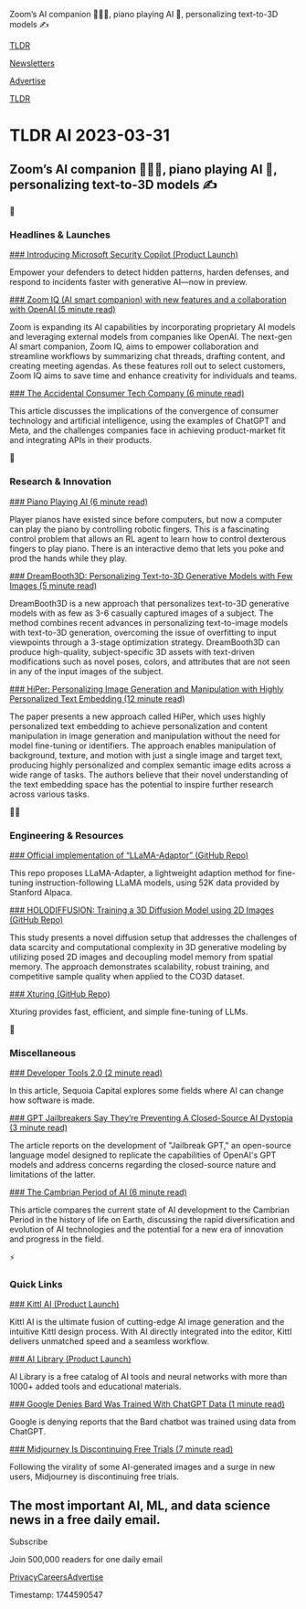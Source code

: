 Zoom’s AI companion 🧑‍🤝‍🧑, piano playing AI 🎹, personalizing text-to-3D models ✍️

[TLDR](/)

[Newsletters](/newsletters)

[Advertise](https://advertise.tldr.tech/)

[TLDR](/)

# TLDR AI 2023-03-31

## Zoom’s AI companion 🧑‍🤝‍🧑, piano playing AI 🎹, personalizing text-to-3D models ✍️

🚀

### Headlines & Launches

[### Introducing Microsoft Security Copilot (Product Launch)](https://www.microsoft.com/en-us/security/business/ai-machine-learning/microsoft-security-copilot?utm_source=tldrai)

Empower your defenders to detect hidden patterns, harden defenses, and respond to incidents faster with generative AI—now in preview.

[### Zoom IQ (AI smart companion) with new features and a collaboration with OpenAI (5 minute read)](https://blog.zoom.us/zoom-iq-smart-companion/?utm_source=tldrai)

Zoom is expanding its AI capabilities by incorporating proprietary AI models and leveraging external models from companies like OpenAI. The next-gen AI smart companion, Zoom IQ, aims to empower collaboration and streamline workflows by summarizing chat threads, drafting content, and creating meeting agendas. As these features roll out to select customers, Zoom IQ aims to save time and enhance creativity for individuals and teams.

[### The Accidental Consumer Tech Company (6 minute read)](https://stratechery.com/2023/the-accidental-consumer-tech-company-chatgpt-meta-and-product-market-fit-aggregation-and-apis/?utm_source=tldrai)

This article discusses the implications of the convergence of consumer technology and artificial intelligence, using the examples of ChatGPT and Meta, and the challenges companies face in achieving product-market fit and integrating APIs in their products.

🧠

### Research & Innovation

[### Piano Playing AI (6 minute read)](https://kzakka.com/robopianist/?utm_source=tldrai)

Player pianos have existed since before computers, but now a computer can play the piano by controlling robotic fingers. This is a fascinating control problem that allows an RL agent to learn how to control dexterous fingers to play piano. There is an interactive demo that lets you poke and prod the hands while they play.

[### DreamBooth3D: Personalizing Text-to-3D Generative Models with Few Images (5 minute read)](https://dreambooth3d.github.io/?utm_source=tldrai)

DreamBooth3D is a new approach that personalizes text-to-3D generative models with as few as 3-6 casually captured images of a subject. The method combines recent advances in personalizing text-to-image models with text-to-3D generation, overcoming the issue of overfitting to input viewpoints through a 3-stage optimization strategy. DreamBooth3D can produce high-quality, subject-specific 3D assets with text-driven modifications such as novel poses, colors, and attributes that are not seen in any of the input images of the subject.

[### HiPer: Personalizing Image Generation and Manipulation with Highly Personalized Text Embedding (12 minute read)](https://arxiv.org/abs/2303.08767?utm_source=tldrai)

The paper presents a new approach called HiPer, which uses highly personalized text embedding to achieve personalization and content manipulation in image generation and manipulation without the need for model fine-tuning or identifiers. The approach enables manipulation of background, texture, and motion with just a single image and target text, producing highly personalized and complex semantic image edits across a wide range of tasks. The authors believe that their novel understanding of the text embedding space has the potential to inspire further research across various tasks.

👨‍💻

### Engineering & Resources

[### Official implementation of “LLaMA-Adaptor” (GitHub Repo)](https://github.com/zrrskywalker/llama-adapter?utm_source=tldrai)

This repo proposes LLaMA-Adapter, a lightweight adaption method for fine-tuning instruction-following LLaMA models, using 52K data provided by Stanford Alpaca.

[### HOLODIFFUSION: Training a 3D Diffusion Model using 2D Images (GitHub Repo)](https://holodiffusion.github.io/?utm_source=tldrai)

This study presents a novel diffusion setup that addresses the challenges of data scarcity and computational complexity in 3D generative modeling by utilizing posed 2D images and decoupling model memory from spatial memory. The approach demonstrates scalability, robust training, and competitive sample quality when applied to the CO3D dataset.

[### Xturing (GitHub Repo)](https://github.com/stochasticai/xturing?utm_source=tldrai)

Xturing provides fast, efficient, and simple fine-tuning of LLMs.

🎁

### Miscellaneous

[### Developer Tools 2.0 (2 minute read)](https://www.sequoiacap.com/article/ai-powered-developer-tools/?utm_source=tldrai)

In this article, Sequoia Capital explores some fields where AI can change how software is made.

[### GPT Jailbreakers Say They’re Preventing A Closed-Source AI Dystopia (3 minute read)](https://www.vice.com/en/article/5d9z55/jailbreak-gpt-openai-closed-source?utm_source=tldrai)

The article reports on the development of "Jailbreak GPT," an open-source language model designed to replicate the capabilities of OpenAI's GPT models and address concerns regarding the closed-source nature and limitations of the latter.

[### The Cambrian Period of AI (6 minute read)](https://lachlangray.blot.im/the-cambrian-period-of-ai?utm_source=tldrai)

This article compares the current state of AI development to the Cambrian Period in the history of life on Earth, discussing the rapid diversification and evolution of AI technologies and the potential for a new era of innovation and progress in the field.

⚡️

### Quick Links

[### Kittl AI (Product Launch)](https://www.producthunt.com/posts/kittl-ai?utm_source=tldrai)

Kittl AI is the ultimate fusion of cutting-edge AI image generation and the intuitive Kittl design process. With AI directly integrated into the editor, Kittl delivers unmatched speed and a seamless workflow.

[### AI Library (Product Launch)](https://www.producthunt.com/posts/ai-library?utm_source=tldrai)

AI Library is a free catalog of AI tools and neural networks with more than 1000+ added tools and educational materials.

[### Google Denies Bard Was Trained With ChatGPT Data (1 minute read)](https://www.theverge.com/2023/3/29/23662621/google-bard-chatgpt-sharegpt-training-denies?utm_source=tldrai)

Google is denying reports that the Bard chatbot was trained using data from ChatGPT.

[### Midjourney Is Discontinuing Free Trials (7 minute read)](https://archive.ph/VBABO?utm_source=tldrai)

Following the virality of some AI-generated images and a surge in new users, Midjourney is discontinuing free trials.

## The most important AI, ML, and data science news in a free daily email.

Subscribe

Join 500,000 readers for one daily email

[Privacy](/privacy)[Careers](https://jobs.ashbyhq.com/tldr.tech)[Advertise](/ai/advertise)

Timestamp: 1744590547